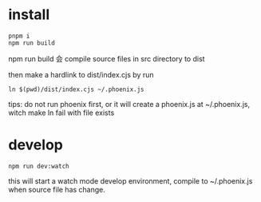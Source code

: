 # install

```
pnpm i
npm run build
```

npm run build 会 compile source files in src directory to dist

then make a hardlink to dist/index.cjs by run

```
ln $(pwd)/dist/index.cjs ~/.phoenix.js
```

tips: do not run phoenix first, or it will create a phoenix.js at ~/.phoenix.js, witch make ln fail with file exists

# develop

```
npm run dev:watch
```

this will start a watch mode develop environment, compile to ~/.phoenix.js when source file has change.

